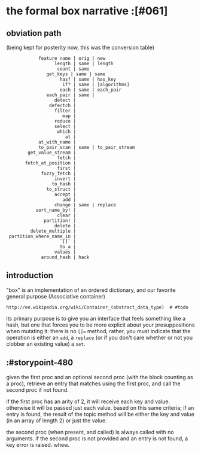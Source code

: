 # the formal box narrative :[#061]

## obviation path

(being kept for posterity now, this was the conversion table)

                feature name | orig | new
                      length | same | length
                       count | same
                   get_keys | same | same
                        has? | same | has_key
                         if? | same | [algorithms]
                        each | same | each_pair
                   each_pair | same |
                      detect |
                    defectch |
                      filter |
                         map |
                      reduce |
                      select |
                       which |
                          at |
                at_with_name |
                to_pair_scan | same | to_pair_stream
            get_value_stream |
                       fetch |
           fetch_at_position |
                       first |
                 fuzzy_fetch |
                      invert |
                     to_hash |
                   to_struct |
                      accept |
                         add |
                      change | same | replace
               sort_name_by! |
                       clear |
                  partition! |
                      delete |
             delete_multiple |
     partition_where_name_in |
                        `[]` |
                        to_a |
                      values |
                 around_hash | hack


## introduction

"box" is an implementation of an ordered dictionary, and our favorite
general purpose (Associative container)

    http://en.wikipedia.org/wiki/Container_(abstract_data_type)  # #todo

its primary purpose is to give you an interface that feels something
like a hash, but one that forces you to be more explicit about your
presuppositions when mutating it: there is no `[]=` method, rather, you
must indicate that the operation is either an `add`, a `replace` (or if
you don't care whether or not you clobber an existing value) a `set`.




## :#storypoint-480

given the first proc and an optional second proc (with the block
counting as a proc), retrieve an entry that matches using the
first proc, and call the second proc if not found.

if the first proc has an arity of 2, it will receive each key and
value. otherwise it will be passed just each value. based on this
same criteria; if an entry is found, the result of the topic method
will be either the key and value (in an array of length 2) or just
the value.

the second proc (when present, and called) is always called with
no arguments. if the second proc is not provided and an entry is
not found, a key error is raised. whew.
